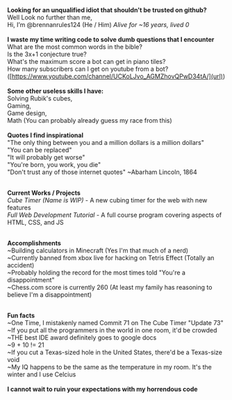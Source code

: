 **Looking for an unqualified idiot that shouldn't be trusted on github?**
<br>
Well Look no further than me,
<br>
Hi, I’m @brennanrules124 (He / Him) _Alive for ~16 years, lived 0_
<br>
<br>
**I waste my time writing code to solve dumb questions that I encounter**
<br>
What are the most common words in the bible?
<br>
Is the 3x+1 conjecture true?
<br>
What's the maximum score a bot can get in piano tiles?
<br>
How many subscribers can I get on youtube from a bot? ([https://www.youtube.com/channel/UCKoLJvo_AGMZhovQPwD34tA/](url))
<br>
<br>
**Some other useless skills I have:**
<br>
Solving Rubik's cubes,
<br>
Gaming,
<br>
Game design,
<br>
Math (You can probably already guess my race from this)
<br>
<br>
**Quotes I find inspirational**
<br>
"The only thing between you and a million dollars is a million dollars" 
<br>
"You can be replaced" 
<br>
"It will probably get worse" 
<br>
"You're born, you work, you die" 
<br>
"Don't trust any of those internet quotes" ~Abarham Lincoln, 1864
<br>
<br>

**Current Works / Projects**
<br>
_Cube Timer (Name is WIP)_ - A new cubing timer for the web with new features
<br>
_Full Web Development Tutorial_ - A full course program covering aspects of HTML, CSS, and JS
<br>
<br>

**Accomplishments**
<br>
~Building calculators in Minecraft (Yes I'm that much of a nerd)
<br>
~Currently banned from xbox live for hacking on Tetris Effect (Totally an accident)
<br>
~Probably holding the record for the most times told "You're a disappointment"
<br>
~Chess.com score is currently 260 (At least my family has reasoning to believe I'm a disappointment)
<br>
<br>

**Fun facts**
<br>
~One Time, I mistakenly named Commit 71 on The Cube Timer "Update 73"
<br>
~If you put all the programmers in the world in one room, it'd be crowded
<br>
~THE best IDE award definitely goes to google docs
<br>
~9 + 10 != 21
<br>
~If you cut a Texas-sized hole in the United States, there'd be a Texas-size void
<br>
~My IQ happens to be the same as the temperature in my room. It's the winter and I use Celcius
<br>
<br>
**I cannot wait to ruin your expectations with my horrendous code**
